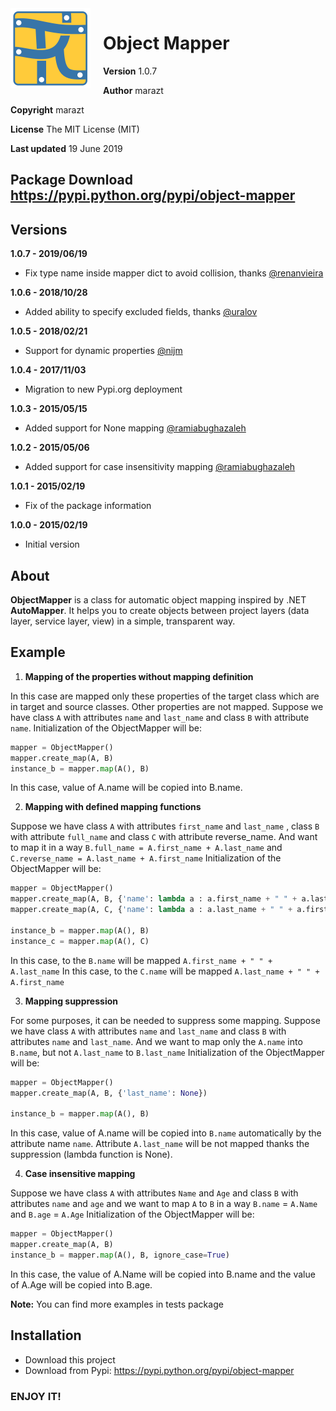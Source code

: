 <img src="logo.png" align="left" style="width:128px; margin-right: 20px;" />

# Object Mapper

**Version**
1.0.7

**Author**
marazt

**Copyright**
marazt

**License**
The MIT License (MIT)

**Last updated**
19 June 2019

**Package Download**
https://pypi.python.org/pypi/object-mapper
---

## Versions

**1.0.7 - 2019/06/19**

* Fix type name inside mapper dict to avoid collision, thanks [@renanvieira](https://github.com/renanvieira)

**1.0.6 - 2018/10/28**

* Added ability to specify excluded fields, thanks [@uralov](https://github.com/uralov)

**1.0.5 - 2018/02/21**

* Support for dynamic properties [@nijm](https://github.com/nijm)

**1.0.4 - 2017/11/03**

* Migration to new Pypi.org deployment

**1.0.3 - 2015/05/15**

* Added support for None mapping [@ramiabughazaleh](https://github.com/ramiabughazaleh)


**1.0.2 - 2015/05/06**

* Added support for case insensitivity mapping [@ramiabughazaleh](https://github.com/ramiabughazaleh)


**1.0.1 - 2015/02/19**

* Fix of the package information


**1.0.0 - 2015/02/19**

* Initial version


## About

**ObjectMapper** is a class for automatic object mapping inspired by .NET **AutoMapper**.
It helps you to create objects between project layers (data layer, service layer, view) in a simple, transparent way.

## Example

1. **Mapping of the properties without mapping definition**

  In this case are mapped only these properties of the target class which
  are in target and source classes. Other properties are not mapped.
  Suppose we have class `A` with attributes `name` and `last_name`
  and class `B` with attribute `name`.
  Initialization of the ObjectMapper will be:

  ```python
  mapper = ObjectMapper()
  mapper.create_map(A, B)
  instance_b = mapper.map(A(), B)
  ```

  In this case, value of A.name will be copied into B.name.

2. **Mapping with defined mapping functions**

  Suppose we have class `A` with attributes `first_name` and `last_name`
  , class `B` with attribute `full_name` and class `C` with attribute reverse_name.
  And want to map it in a way `B.full_name = A.first_name + A.last_name` and
  `C.reverse_name = A.last_name + A.first_name`
  Initialization of the ObjectMapper will be:

  ```python
  mapper = ObjectMapper()
  mapper.create_map(A, B, {'name': lambda a : a.first_name + " " + a.last_name})
  mapper.create_map(A, C, {'name': lambda a : a.last_name + " " + a.first_name})

  instance_b = mapper.map(A(), B)
  instance_c = mapper.map(A(), C)
  ```

  In this case, to the `B.name` will be mapped `A.first_name + " " + A.last_name`
  In this case, to the `C.name` will be mapped `A.last_name + " " + A.first_name`

3. **Mapping suppression**

  For some purposes, it can be needed to suppress some mapping.
  Suppose we have class `A` with attributes `name` and `last_name`
  and class `B` with attributes `name` and `last_name`.
  And we want to map only the `A.name` into `B.name`, but not `A.last_name` to
  `B.last_name`
  Initialization of the ObjectMapper will be:

  ```python
  mapper = ObjectMapper()
  mapper.create_map(A, B, {'last_name': None})

  instance_b = mapper.map(A(), B)
  ```

  In this case, value of A.name will be copied into `B.name` automatically by the attribute name `name`.
  Attribute `A.last_name` will be not mapped thanks the suppression (lambda function is None).

4. **Case insensitive mapping**

  Suppose we have class `A` with attributes `Name` and `Age` and
  class `B` with attributes `name` and `age` and we want to map `A` to `B` in a way
  `B.name` = `A.Name` and `B.age` = `A.Age`
  Initialization of the ObjectMapper will be:

  ```python
  mapper = ObjectMapper()
  mapper.create_map(A, B)
  instance_b = mapper.map(A(), B, ignore_case=True)
  ```

  In this case, the value of A.Name will be copied into B.name and
  the value of A.Age will be copied into B.age.

  **Note:** You can find more examples in tests package

## Installation

* Download this project
* Download from Pypi: https://pypi.python.org/pypi/object-mapper

### ENJOY IT!